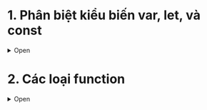 # 1. Phân biệt kiểu biến var, let, và const

<details>
<summary> Open </summary>

## 1.1. Var

- với từ khóa `var` chúng ta có thể khai báo đa dạng các kiểu biến như number, string, boolean, etc. Trừ trường hợp được khai báo bên trong 1 function (khi đó biến `var` sẽ có scope là **`function/locally scoped`**), biến `var` sẽ có scope là globally scoped. Đặc biệt, biến `var` còn có thêm tính chất **`hoisting`**: nghĩa là dù khai báo ở đâu thì biến đều sẽ được đem lên đầu scope trước khi code được thực hiện.

Lấy ví dụ:

```js
console.log(greeting);
var greeting = "say hello";
```

sẽ được biên dịch là:

```js
var greeting;
console.log(greeting); // greeting is undefined
greeting = "say hello";
```

## 1.2. Let

- Một trong những nguyên nhân khiến `let` có thể thay thế var để xử lý vấn đề nêu trên là vì biến `let` được khai báo sẽ có scope là **`block scoped`** chứ không phải globally hay locally scoped.

- Chúng ta có thế thấy là đối với biến có scope là block scoped nếu ra khỏi scope được khai báo thì sẽ không thể sử dụng được nữa.

- `let` cho phép chúng ta cập nhật giá trị của biến chứ không cho phép chúng ta tái khái báo lại biến đó

```js
    let greeting = "say Hi";
    console.log(greeting); //"say Hi"

    greeting = "say Hello instead";
    console.log(greeting); //"say Hello instead"

    -----------------------------------------------------

    let greeting = "say Hi";
    let greeting = "say Hello instead"; // error: Identifier 'greeting' has already been declared

```

- Tuy nhiên, đối với các block khác nhau thì việc tái khai báo biến sẽ không sinh ra lỗi vì đối với từng scope, mỗi biến sẽ được xem xét là 1 biến riêng khác biệt.

- Giống với `var`, `let` cũng có tính **`hoisting`** tuy nhiên lại khác nhau ở chỗ thay vì `var` được khởi tạo với giá trị là undefined thì `let` sẽ không có bất kỳ giá trị khởi tạo nào. Điều này dẫn đến việc nếu chúng ta sử dụng biến `let` trước khi khai báo thì sẽ gặp lỗi `Reference Error`.

## 1.3. Const

- Tương tự với `let` cũng có scope là **`block scoped`**, và **`hoisting`** thì chúng ta có thêm 1 kiểu khai báo biến nữa là `const`. Trong biến `const` nếu trường hợp kiểu của biến là **`primitive`** (bao gồm string, number, boolean, null, và undefined) thì chúng ta sẽ không thể tái khai báo hay cập nhật giá trị mới để thay thế cho giá trị trước đó của biến.

```js
    const greeting = "say Hi";
    greeting = "say Hello instead"; // error : Assignment to constant variable.

    ------------------------------------------------

    const greeting = "say Hi";
    const greeting = "say Hello instead"; // error : Identifier 'greeting' has already been declared
```

- Đối với trường hợp kiểu biến là **`reference`** (bao gồm object, array, và function) thì tuy không thể tái khai báo hay cập nhật giá trị của biến nhưng chúng ta vẫn có thể cập nhật giá trị cho thuộc tính của biến đó.

```js
const greeting = {
  message: "Hello",
  number: "five",
};

greeting.message = "say Hello instead";
console.log(greeting); // {message:"say Hello instead",number:"five"}
```

[Link chi tiet](https://viblo.asia/p/phan-biet-kieu-bien-var-let-va-const-trong-javascript-ORNZqaOnZ0n)

</details>

# 2. Các loại function

<details>
<summary> Open </summary>

## 2.1. Declaration function

- bắt buộc phải đặt tên
- có thể gọi trước khi được định nghĩa (hoisting)

```js
function msg() {}
```

## 2.2. Expression function

- không bắt buộc phải đặt tên
- không thể gọi trước khi được định nghĩa

```js
var showMsg = function () {};
```

- Call-back

```js
setTimeout(function () {});
```

```js
var myObject = {
  myFunction: function () {},
};
```

## 2.3. Arrow function

</details>
